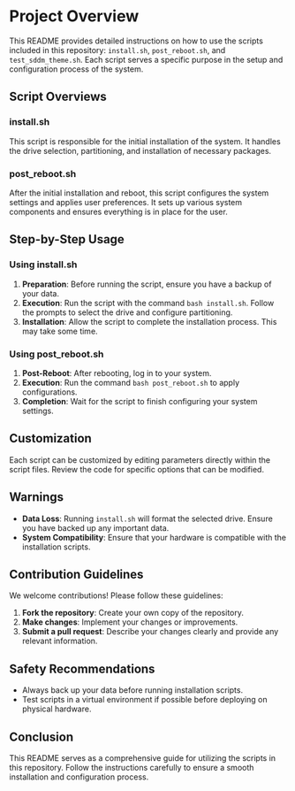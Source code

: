 # Project Overview

This README provides detailed instructions on how to use the scripts included in this repository: `install.sh`, `post_reboot.sh`, and `test_sddm_theme.sh`. Each script serves a specific purpose in the setup and configuration process of the system.

## Script Overviews

### install.sh

This script is responsible for the initial installation of the system. It handles the drive selection, partitioning, and installation of necessary packages. 

### post_reboot.sh

After the initial installation and reboot, this script configures the system settings and applies user preferences. It sets up various system components and ensures everything is in place for the user.


## Step-by-Step Usage

### Using install.sh
1. **Preparation**: Before running the script, ensure you have a backup of your data.
2. **Execution**: Run the script with the command `bash install.sh`. Follow the prompts to select the drive and configure partitioning.
3. **Installation**: Allow the script to complete the installation process. This may take some time. 

### Using post_reboot.sh
1. **Post-Reboot**: After rebooting, log in to your system.
2. **Execution**: Run the command `bash post_reboot.sh` to apply configurations.
3. **Completion**: Wait for the script to finish configuring your system settings.

## Customization

Each script can be customized by editing parameters directly within the script files. Review the code for specific options that can be modified.

## Warnings

- **Data Loss**: Running `install.sh` will format the selected drive. Ensure you have backed up any important data.
- **System Compatibility**: Ensure that your hardware is compatible with the installation scripts.

## Contribution Guidelines

We welcome contributions! Please follow these guidelines:
1. **Fork the repository**: Create your own copy of the repository.
2. **Make changes**: Implement your changes or improvements.
3. **Submit a pull request**: Describe your changes clearly and provide any relevant information.

## Safety Recommendations

- Always back up your data before running installation scripts.
- Test scripts in a virtual environment if possible before deploying on physical hardware.

## Conclusion

This README serves as a comprehensive guide for utilizing the scripts in this repository. Follow the instructions carefully to ensure a smooth installation and configuration process.